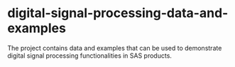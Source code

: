 # digital-signal-processing-data-and-examples
The project contains data and examples that can be used to demonstrate digital signal processing functionalities in SAS products.
